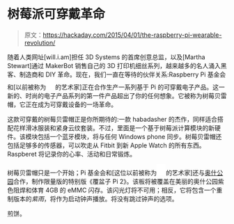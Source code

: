 # 树莓派可穿戴革命

> 原文：<https://hackaday.com/2015/04/01/the-raspberry-pi-wearable-revolution/>

随着人类网址[will.i.am]担任 3D Systems 的首席创意总监，以及[Martha Stewart]通过 MakerBot 销售自己的 3D 打印机细丝系列，越来越多的名人涌入黑客、制造商和 DIY 革命。现在，我们一直在等待的伙伴关系:Raspberry Pi 基金会和[以前被称为![Prince_logo](img/c32dd1ad26660d1c7a1dac7e50958bce.png)的艺术家]正在合作生产一系列基于 Pi 的可穿戴电子产品。这一新的、时尚的电子产品系列的第一件产品超出了你的任何想象。它被称为树莓贝雷帽，它正在成为可穿戴设备的一场革命。

这款可穿戴的树莓贝雷帽正是你所期待的:一款 habadasher 的杰作，同样适合搭配花样滑冰服装和紧身云纹套装。不过，里面是一个基于树莓派计算模块的新硬件。该模块包括一个蓝牙模块，将与任何 Windows phone 同步。树莓贝雷帽还包括足够多的传感器，可以吹走从 Fitbit 到新 Apple Watch 的所有东西。Raspberet 将记录你的心率、活动和日常锻炼。

树莓贝雷帽只是一个开始；Pi 基金会和[这位以前被称为![Prince_logo](img/c32dd1ad26660d1c7a1dac7e50958bce.png)的艺术家]还与[奥什公园](https://oshpark.com/)合作，制作限量版的特别版《覆盆子 Pi 2》。该板将被覆盖在美丽的奥什公园紫色阻焊和体育 4GB 的 eMMC 闪存。该闪光灯将不可用；相反，它将包含一个重制版本的*紫雨*，将作为启动钟声播放。将没有跳过钟声的选项。

煎饼。